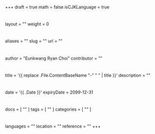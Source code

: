 +++
draft = true
math = false
isCJKLanguage = true
#
layout = ""
weight = 0
#
aliases = ""
slug = ""
url = ""
#
author = "Eunkwang Ryan Choi"
contributor = ""
#
title = '{{ replace .File.ContentBaseName "-" " " | title }}'
description = ""
#
date = '{{ .Date }}'
expiryDate = 2099-12-31
#
docs = [ "" ]
tags = [ "" ]
categories = [ "" ]
#
languages = ""
location = ""
reference = ""
+++
